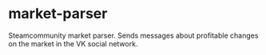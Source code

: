 # market-parser
Steamcommunity market parser.
Sends messages about profitable changes on the market in the VK social network.

